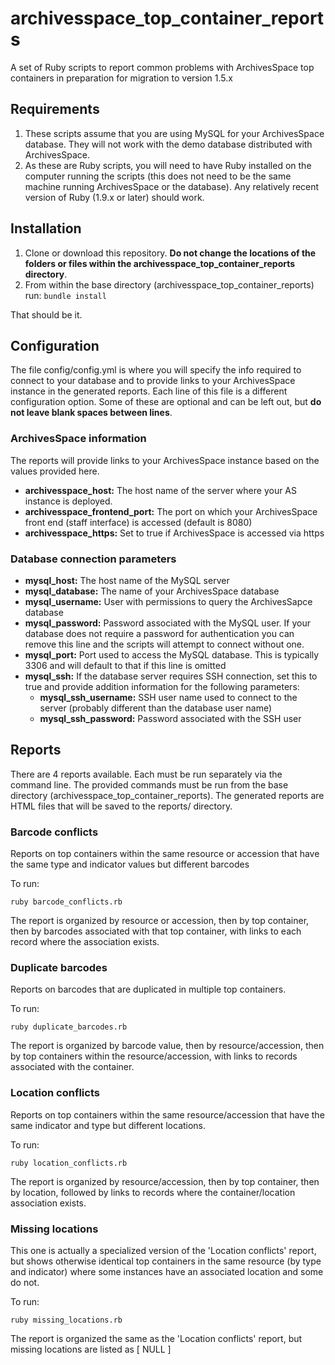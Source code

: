 # archivesspace_top_container_reports
A set of Ruby scripts to report common problems with ArchivesSpace top containers in preparation for migration to version 1.5.x

## Requirements

1. These scripts assume that you are using MySQL for your ArchivesSpace database. They will not work with the demo database distributed with ArchivesSpace.
2. As these are Ruby scripts, you will need to have Ruby installed on the computer running the scripts (this does not need to be the same machine running ArchivesSpace or the database). Any relatively recent version of Ruby (1.9.x or later) should work.


## Installation

1. Clone or download this repository. **Do not change the locations of the folders or files within the archivesspace\_top\_container\_reports directory**.
2. From within the base directory (archivesspace\_top\_container\_reports) run: `bundle install`

That should be it.

## Configuration

The file config/config.yml is where you will specify the info required to connect to your database and to provide links to your ArchivesSpace instance in the generated reports. Each line of this file is a different configuration option. Some of these are optional and can be left out, but **do not leave blank spaces between lines**.

### ArchivesSpace information

The reports will provide links to your ArchivesSpace instance based on the values provided here.

* **archivesspace\_host:** The host name of the server where your AS instance is deployed.
* **archivesspace\_frontend\_port:** The port on which your ArchivesSpace front end (staff interface) is accessed (default is 8080)
* **archivesspace\_https:** Set to true if ArchivesSpace is accessed via https

### Database connection parameters

* **mysql\_host:** The host name of the MySQL server
* **mysql\_database:** The name of your ArchivesSpace database
* **mysql\_username:** User with permissions to query the ArchivesSapce database
* **mysql\_password:** Password associated with the MySQL user. If your database does not require a password for authentication you can remove this line and the scripts will attempt to connect without one.
* **mysql\_port:** Port used to access the MySQL database. This is typically 3306 and will default to that if this line is omitted
* **mysql\_ssh:** If the database server requires SSH connection, set this to true and provide addition information for the following parameters:
  * **mysql\_ssh\_username:** SSH user name used to connect to the server (probably different than the database user name)
  * **mysql\_ssh\_password:** Password associated with the SSH user

## Reports

There are 4 reports available. Each must be run separately via the command line. The provided commands must be run from the base directory (archivesspace\_top\_container\_reports). The generated reports are HTML files that will be saved to the reports/ directory.

### Barcode conflicts

Reports on top containers within the same resource or accession that have the same type and indicator values but different barcodes

To run:

`ruby barcode_conflicts.rb`

The report is organized by resource or accession, then by top container, then by barcodes associated with that top container, with links to each record where the association exists.

### Duplicate barcodes

Reports on barcodes that are duplicated in multiple top containers.

To run:

`ruby duplicate_barcodes.rb`

The report is organized by barcode value, then by resource/accession, then by top containers within the resource/accession, with links to records associated with the container.

### Location conflicts

Reports on top containers within the same resource/accession that have the same indicator and type but different locations.

To run:

`ruby location_conflicts.rb`

The report is organized by resource/accession, then by top container, then by location, followed by links to records where the container/location association exists.

### Missing locations

This one is actually a specialized version of the 'Location conflicts' report, but shows otherwise identical top containers in the same resource (by type and indicator) where some instances have an associated location and some do not.

To run:

`ruby missing_locations.rb`

The report is organized the same as the 'Location conflicts' report, but missing locations are listed as \[ NULL \]
